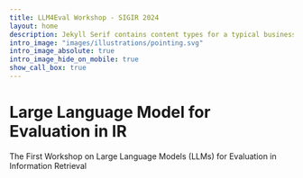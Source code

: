 ```yaml
---
title: LLM4Eval Workshop - SIGIR 2024
layout: home
description: Jekyll Serif contains content types for a typical business website. The theme is fully responsive, blazing fast and artfully illustrated.
intro_image: "images/illustrations/pointing.svg"
intro_image_absolute: true
intro_image_hide_on_mobile: true
show_call_box: true
---
```


# Large Language Model for Evaluation in IR

The First Workshop on Large Language Models (LLMs) for Evaluation in Information Retrieval
